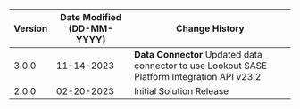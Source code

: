 | **Version** | **Date Modified (DD-MM-YYYY)** | **Change History**                          |
|-------------|--------------------------------|---------------------------------------------|
| 3.0.0       | 11-14-2023                     | **Data Connector** Updated data connector to use Lookout SASE Platform Integration API v23.2|
| 2.0.0       | 02-20-2023                     | Initial Solution Release |